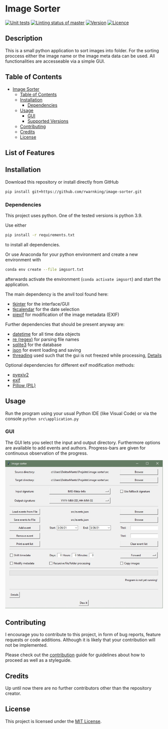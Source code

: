 # Image Sorter

[<img alt="Unit tests" src="https://img.shields.io/github/workflow/status/rwarnking/image-sorter/Run%20Python%20Tests?label=Build&logo=github&style=for-the-badge" height="23">](https://github.com/rwarnking/image-sorter/actions/workflows/pytests.yml)
[<img alt="Linting status of master" src="https://img.shields.io/github/workflow/status/rwarnking/image-sorter/Lint%20Code%20Base?label=Linter&style=for-the-badge" height="23">](https://github.com/marketplace/actions/super-linter)
[<img alt="Version" src="https://img.shields.io/github/v/release/rwarnking/image-sorter?style=for-the-badge" height="23">](https://github.com/rwarnking/image-sorter/releases/latest)
[<img alt="Licence" src="https://img.shields.io/github/license/rwarnking/image-sorter?style=for-the-badge" height="23">](https://github.com/rwarnking/image-sorter/blob/main/LICENSE)

## Description
This is a small python application to sort images into folder.
For the sorting proccess either the image name or the image meta data can be used.
All functionalities are accesseable via a simple GUI.

## Table of Contents
- [Image Sorter](#image-sorter)
  - [Table of Contents](#table-of-contents)
  - [Installation](#installation)
    - [Dependencies](#dependencies)
  - [Usage](#usage)
    - [GUI](#gui)
    - [Supported Versions](#supported-versions)
  - [Contributing](#contributing)
  - [Credits](#credits)
  - [License](#license)

## List of Features

## Installation

Download this repository or install directly from GitHub
```bash
pip install git+https://github.com/rwarnking/image-sorter.git
```

### Dependencies

This project uses python. One of the tested versions is python 3.9.

Use either
```bash
pip install -r requirements.txt
```
to install all dependencies.

Or use Anaconda for your python environment and create a new environment with
```bash
conda env create --file imgsort.txt
```
afterwards activate the environment (`conda activate imgsort`) and start the application.

The main dependency is the anvil tool found here:
* [tkinter](https://docs.python.org/3/library/tkinter.html) for the interface/GUI
* [tkcalendar](https://pypi.org/project/tkcalendar/) for the date selection
* [piexif](https://piexif.readthedocs.io/en/latest/) for modification of the image metadata (EXIF)

Further dependencies that should be present anyway are:
* [datetime](https://docs.python.org/3/library/datetime.html) for all time data objects
* [re (regex)](https://docs.python.org/3/library/re.html) for parsing file names
* [sqlite3](https://docs.python.org/3/library/sqlite3.html) for the database
* [json](https://docs.python.org/3/library/json.html) for event loading and saving
* [threading](https://docs.python.org/3/library/threading.html) used such that the gui is not freezed while processing,
  [Details](https://realpython.com/intro-to-python-threading/)

Optional dependencies for different exif modification methods:
* [pyexiv2](https://github.com/LeoHsiao1/pyexiv2)
* [exif](https://gitlab.com/TNThieding/exif)
* [Pillow (PIL)](https://pillow.readthedocs.io/en/stable/#)

## Usage

Run the program using your usual Python IDE (like Visual Code) or via the console `python src\application.py`

### GUI

The GUI lets you select the input and output directory.
Furthermore options are available to add events and authors.
Progress-bars are given for continuous observation of the progress.

![GUI](/docs/images/gui.jpg)

## Contributing

I encourage you to contribute to this project, in form of bug reports, feature requests
or code additions. Although it is likely that your contribution will not be implemented.

Please check out the [contribution](docs/CONTRIBUTING.md) guide for guidelines about how to proceed
as well as a styleguide.

## Credits
Up until now there are no further contributors other than the repository creator.

## License
This project is licensed under the [MIT License](LICENSE).
